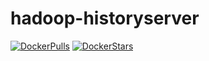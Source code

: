 # hadoop-historyserver

[![DockerPulls](https://img.shields.io/docker/pulls/honomoa/hadoop-historyserver.svg)](https://registry.hub.docker.com/u/honomoa/hadoop-historyserver/)
[![DockerStars](https://img.shields.io/docker/stars/honomoa/hadoop-historyserver.svg)](https://registry.hub.docker.com/u/honomoa/hadoop-historyserver/)